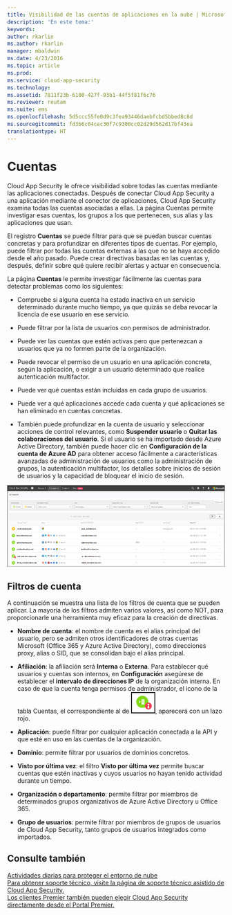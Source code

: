 ```yaml
---
title: Visibilidad de las cuentas de aplicaciones en la nube | Microsoft Docs
description: 'En este tema:'
keywords: 
author: rkarlin
ms.author: rkarlin
manager: mbaldwin
ms.date: 4/23/2016
ms.topic: article
ms.prod: 
ms.service: cloud-app-security
ms.technology: 
ms.assetid: 7811f23b-6100-427f-93b1-44f5f81f6c76
ms.reviewer: reutam
ms.suite: ems
ms.openlocfilehash: 5d5ccc55fe0d9c3fea93446daebfcbd5bbed8c8d
ms.sourcegitcommit: fd3b6c04cec30f7c9300cc02d29d562d17bf43ea
translationtype: HT
---
```

# <a name="accounts"></a>Cuentas
Cloud App Security le ofrece visibilidad sobre todas las cuentas mediante las aplicaciones conectadas. Después de conectar Cloud App Security a una aplicación mediante el conector de aplicaciones, Cloud App Security examina todas las cuentas asociadas a ellas. La página Cuentas permite investigar esas cuentas, los grupos a los que pertenecen, sus alias y las aplicaciones que usan. 


El registro **Cuentas** se puede filtrar para que se puedan buscar cuentas concretas y para profundizar en diferentes tipos de cuentas. Por ejemplo, puede filtrar por todas las cuentas externas a las que no se haya accedido desde el año pasado. Puede crear directivas basadas en las cuentas y, después, definir sobre qué quiere recibir alertas y actuar en consecuencia. 

La página **Cuentas** le permite investigar fácilmente las cuentas para detectar problemas como los siguientes:  

-   Compruebe si alguna cuenta ha estado inactiva en un servicio determinado durante mucho tiempo, ya que quizás se deba revocar la licencia de ese usuario en ese servicio.  
-   Puede filtrar por la lista de usuarios con permisos de administrador.  

-   Puede ver las cuentas que estén activas pero que pertenezcan a usuarios que ya no formen parte de la organización.  

-   Puede revocar el permiso de un usuario en una aplicación concreta, según la aplicación, o exigir a un usuario determinado que realice autenticación multifactor.
    
-   Puede ver qué cuentas están incluidas en cada grupo de usuarios.  

-   Puede ver a qué aplicaciones accede cada cuenta y qué aplicaciones se han eliminado en cuentas concretas.
    
-   También puede profundizar en la cuenta de usuario y seleccionar acciones de control relevantes, como **Suspender usuario** o **Quitar las colaboraciones del usuario**. Si el usuario se ha importado desde Azure Active Directory, también puede hacer clic en **Configuración de la cuenta de Azure AD** para obtener acceso fácilmente a características avanzadas de administración de usuarios como la administración de grupos, la autenticación multifactor, los detalles sobre inicios de sesión de usuarios y la capacidad de bloquear el inicio de sesión.

![pantalla cuentas](./media/accounts-page.png)

## <a name="account-filters"></a>Filtros de cuenta
A continuación se muestra una lista de los filtros de cuenta que se pueden aplicar. La mayoría de los filtros admiten varios valores, así como NOT, para proporcionarle una herramienta muy eficaz para la creación de directivas.  
  
- **Nombre de cuenta**: el nombre de cuenta es el alias principal del usuario, pero se admiten otros identificadores de otras cuentas Microsoft (Office 365 y Azure Active Directory), como direcciones proxy, alias o SID, que se consolidan bajo el alias principal.

- **Afiliación**: la afiliación será **Interna** o **Externa**. Para establecer qué usuarios y cuentas son internos, en **Configuración** asegúrese de establecer el **intervalo de direcciones IP** de la organización interna. En caso de que la cuenta tenga permisos de administrador, el icono de la tabla Cuentas, el correspondiente al de ![administrador de cuenta](./media/accounts-admin-icon.png), aparecerá con un lazo rojo.

- **Aplicación**: puede filtrar por cualquier aplicación conectada a la API y que esté en uso en las cuentas de la organización.

- **Dominio**: permite filtrar por usuarios de dominios concretos.

- **Visto por última vez**: el filtro **Visto por última vez** permite buscar cuentas que estén inactivas y cuyos usuarios no hayan tenido actividad durante un tiempo.

- **Organización o departamento**: permite filtrar por miembros de determinados grupos organizativos de Azure Active Directory u Office 365.

- **Grupo de usuarios**: permite filtrar por miembros de grupos de usuarios de Cloud App Security, tanto grupos de usuarios integrados como importados.


## <a name="see-also"></a>Consulte también  
[Actividades diarias para proteger el entorno de nube](daily-activities-to-protect-your-cloud-environment.md)   
[Para obtener soporte técnico, visite la página de soporte técnico asistido de Cloud App Security.](http://support.microsoft.com/oas/default.aspx?prid=16031)   
[Los clientes Premier también pueden elegir Cloud App Security directamente desde el Portal Premier.](https://premier.microsoft.com/)  
  
  